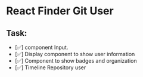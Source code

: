 # React Finder Git User

## Task:

- [✅] component Input.
- [✅] Display component to show user information
- [✅] Component to show badges and organization
- [✅] Timeline Repository user
